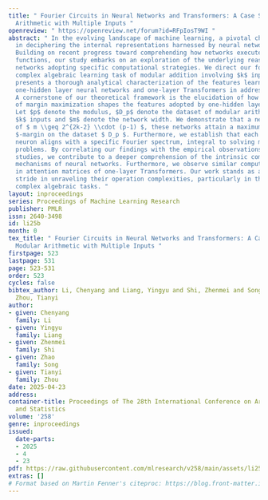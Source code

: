 ```yaml
---
title: " Fourier Circuits in Neural Networks and Transformers: A Case Study of Modular
  Arithmetic with Multiple Inputs "
openreview: " https://openreview.net/forum?id=RFpIosT9WI "
abstract: " In the evolving landscape of machine learning, a pivotal challenge lies
  in deciphering the internal representations harnessed by neural networks and Transformers.
  Building on recent progress toward comprehending how networks execute distinct target
  functions, our study embarks on an exploration of the underlying reasons behind
  networks adopting specific computational strategies. We direct our focus to the
  complex algebraic learning task of modular addition involving $k$ inputs. Our research
  presents a thorough analytical characterization of the features learned by stylized
  one-hidden layer neural networks and one-layer Transformers in addressing this task.
  A cornerstone of our theoretical framework is the elucidation of how the principle
  of margin maximization shapes the features adopted by one-hidden layer neural networks.
  Let $p$ denote the modulus, $D_p$ denote the dataset of modular arithmetic with
  $k$ inputs and $m$ denote the network width. We demonstrate that a neuron count
  of $ m \\geq 2^{2k-2} \\cdot (p-1) $, these networks attain a maximum $ L_{2,k+1}
  $-margin on the dataset $ D_p $. Furthermore, we establish that each hidden-layer
  neuron aligns with a specific Fourier spectrum, integral to solving modular addition
  problems. By correlating our findings with the empirical observations of similar
  studies, we contribute to a deeper comprehension of the intrinsic computational
  mechanisms of neural networks. Furthermore, we observe similar computational mechanisms
  in attention matrices of one-layer Transformers. Our work stands as a significant
  stride in unraveling their operation complexities, particularly in the realm of
  complex algebraic tasks. "
layout: inproceedings
series: Proceedings of Machine Learning Research
publisher: PMLR
issn: 2640-3498
id: li25b
month: 0
tex_title: " Fourier Circuits in Neural Networks and Transformers: A Case Study of
  Modular Arithmetic with Multiple Inputs "
firstpage: 523
lastpage: 531
page: 523-531
order: 523
cycles: false
bibtex_author: Li, Chenyang and Liang, Yingyu and Shi, Zhenmei and Song, Zhao and
  Zhou, Tianyi
author:
- given: Chenyang
  family: Li
- given: Yingyu
  family: Liang
- given: Zhenmei
  family: Shi
- given: Zhao
  family: Song
- given: Tianyi
  family: Zhou
date: 2025-04-23
address:
container-title: Proceedings of The 28th International Conference on Artificial Intelligence
  and Statistics
volume: '258'
genre: inproceedings
issued:
  date-parts:
  - 2025
  - 4
  - 23
pdf: https://raw.githubusercontent.com/mlresearch/v258/main/assets/li25b/li25b.pdf
extras: []
# Format based on Martin Fenner's citeproc: https://blog.front-matter.io/posts/citeproc-yaml-for-bibliographies/
---
```


